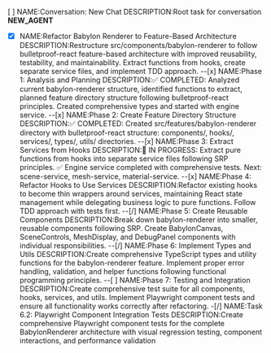 [ ] NAME:Conversation: New Chat DESCRIPTION:Root task for conversation __NEW_AGENT__
-[x] NAME:Refactor Babylon Renderer to Feature-Based Architecture DESCRIPTION:Restructure src/components/babylon-renderer to follow bulletproof-react feature-based architecture with improved reusability, testability, and maintainability. Extract functions from hooks, create separate service files, and implement TDD approach.
--[x] NAME:Phase 1: Analysis and Planning DESCRIPTION:✅ COMPLETED: Analyzed current babylon-renderer structure, identified functions to extract, planned feature directory structure following bulletproof-react principles. Created comprehensive types and started with engine service.
--[x] NAME:Phase 2: Create Feature Directory Structure DESCRIPTION:✅ COMPLETED: Created src/features/babylon-renderer directory with bulletproof-react structure: components/, hooks/, services/, types/, utils/ directories.
--[x] NAME:Phase 3: Extract Services from Hooks DESCRIPTION:🔄 IN PROGRESS: Extract pure functions from hooks into separate service files following SRP principles. ✅ Engine service completed with comprehensive tests. Next: scene-service, mesh-service, material-service.
--[x] NAME:Phase 4: Refactor Hooks to Use Services DESCRIPTION:Refactor existing hooks to become thin wrappers around services, maintaining React state management while delegating business logic to pure functions. Follow TDD approach with tests first.
--[/] NAME:Phase 5: Create Reusable Components DESCRIPTION:Break down babylon-renderer into smaller, reusable components following SRP. Create BabylonCanvas, SceneControls, MeshDisplay, and DebugPanel components with individual responsibilities.
--[/] NAME:Phase 6: Implement Types and Utils DESCRIPTION:Create comprehensive TypeScript types and utility functions for the babylon-renderer feature. Implement proper error handling, validation, and helper functions following functional programming principles.
--[ ] NAME:Phase 7: Testing and Integration DESCRIPTION:Create comprehensive test suite for all components, hooks, services, and utils. Implement Playwright component tests and ensure all functionality works correctly after refactoring.
-[/] NAME:Task 6.2: Playwright Component Integration Tests DESCRIPTION:Create comprehensive Playwright component tests for the complete BabylonRenderer architecture with visual regression testing, component interactions, and performance validation